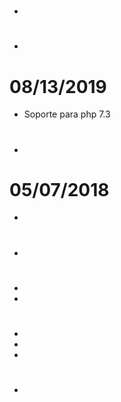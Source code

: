 # 

- 

# 

- 

# 08/13/2019

- Soporte para php 7.3

 # 
 
 - 
 
 # 05/07/2018

- 

# 

- 

# 

- 
- 

# 

- 
- 
- 

# 

- 
